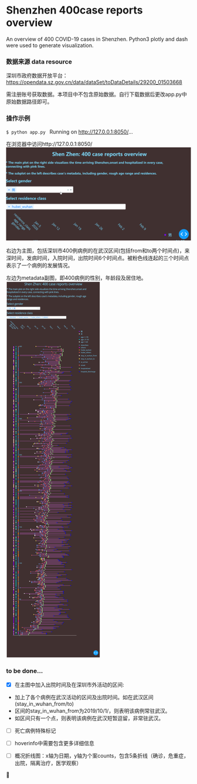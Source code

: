 # Shenzhen 400case reports overview
An overview of 400 COVID-19 cases in Shenzhen. Python3 plotly and dash were used to generate visualization.

### 数据来源 data resource
深圳市政府数据开放平台：
https://opendata.sz.gov.cn/data/dataSet/toDataDetails/29200_01503668

需注册账号获取数据。本项目中不包含原始数据。自行下载数据后更改app.py中原始数据路径即可。

### 操作示例
`$ python app.py `
Running on http://127.0.0.1:8050/...

在浏览器中访问http://127.0.0.1:8050/
![an old version gif demo](https://github.com/CS0000/shenzhen_400case_reports_overview/blob/master/demo_result/20200220_2.gif)

右边为主图，包括深圳市400例病例的在武汉区间(包括from和to两个时间点)，来深时间，发病时间，入院时间，出院时间6个时间点。被粉色线连起的三个时间点表示了一个病例的发展情况。

左边为metadata副图，即400病例的性别，年龄段及居住地。
![updated to 20200224](https://github.com/CS0000/shenzhen_400case_reports_overview/blob/master/demo_result/20200224_demo.png)

### to be done...
- [x] 在主图中加入出院时间及在深圳市外活动的区间:
* 加上了各个病例在武汉活动的区间及出院时间。如在武汉区间(stay_in_wuhan_from/to)
* 区间的stay_in_wuhan_from为2019/10/1/，则表明该病例常驻武汉。
* 如区间只有一个点，则表明该病例在武汉短暂逗留，非常驻武汉。

- [ ] 死亡病例特殊标记
- [ ] hoverinfo中需要包含更多详细信息
- [ ] 概况折线图：x轴为日期，y轴为个案counts，包含5条折线（确诊，危重症，出院，隔离治疗，医学观察）


:sparkling_heart:
